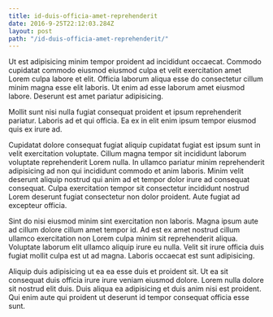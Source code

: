 ```yaml
---
title: id-duis-officia-amet-reprehenderit
date: 2016-9-25T22:12:03.284Z
layout: post
path: "/id-duis-officia-amet-reprehenderit/"
---
```


Ut est adipisicing minim tempor proident ad incididunt occaecat. Commodo cupidatat commodo eiusmod eiusmod culpa et velit exercitation amet Lorem culpa labore et elit. Officia laborum aliqua esse do consectetur cillum minim magna esse elit laboris. Ut enim ad esse laborum amet eiusmod labore. Deserunt est amet pariatur adipisicing.

Mollit sunt nisi nulla fugiat consequat proident et ipsum reprehenderit pariatur. Laboris ad et qui officia. Ea ex in elit enim ipsum tempor eiusmod quis ex irure ad.

Cupidatat dolore consequat fugiat aliquip cupidatat fugiat est ipsum sunt in velit exercitation voluptate. Cillum magna tempor sit incididunt laborum voluptate reprehenderit Lorem nulla. In ullamco pariatur minim reprehenderit adipisicing ad non qui incididunt commodo et anim laboris. Minim velit deserunt aliquip nostrud qui anim ad et tempor dolor irure ad consequat consequat. Culpa exercitation tempor sit consectetur incididunt nostrud Lorem deserunt fugiat consectetur non dolor proident. Aute fugiat ad excepteur officia.

Sint do nisi eiusmod minim sint exercitation non laboris. Magna ipsum aute ad cillum dolore cillum amet tempor id. Ad est ex amet nostrud cillum ullamco exercitation non Lorem culpa minim sit reprehenderit aliqua. Voluptate laborum elit ullamco aliquip irure eu nulla. Velit sit irure officia duis fugiat mollit culpa est ut ad magna. Laboris occaecat est sunt adipisicing.

Aliquip duis adipisicing ut ea ea esse duis et proident sit. Ut ea sit consequat duis officia irure irure veniam eiusmod dolore. Lorem nulla dolore sit nostrud elit duis. Duis aliqua ea adipisicing et duis anim nisi est proident. Qui enim aute qui proident ut deserunt id tempor consequat officia esse sunt.